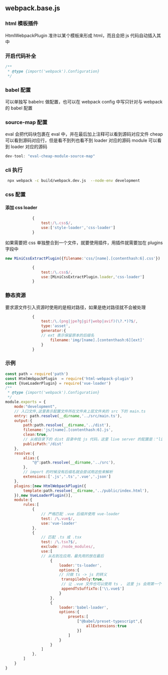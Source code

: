 
## webpack.base.js

### html 模板插件

HtmlWebpackPlugin 准许以某个模板来形成 html，而且会把 js 代码自动插入其中

### 开启代码补全

```js
/**
 * @type {import('webpack').Configuration}
 */
```

### babel 配置

可以单独写 babelrc 做配置，也可以在 webpack config 中写只针对与 webpack 的 babel 配置

### source-map 配置

eval 会把代码块包裹在 eval 中，并在最后加上注释可以看到源码对应文件
cheap 可以看到源码对应行，但是看不到列也看不到 loader 对应的源码
module 可以看到 loader 对应的源码
```js
dev-tool: "eval-cheap-module-source-map"
```

### cli 执行

```bash
 npx webpack -c build/webpack.dev.js  --node-env development
```

### css 配置

#### 添加 css loader 

```js
            {
                test:/\.css$/,
                use:['style-loader','css-loader']
            }
```

如果需要把 css 单独整合到一个文件，就要使用插件，用插件就需要加在 plugins 字段中

```js
new MiniCssExtractPlugin({filename:'css/[name].[contenthash:6].css'})
```

```js
            {
                test:/\.css$/,
                use:[MiniCssExtractPlugin.loader,'css-loader']
            }
```

### 静态资源

要求源文件引入资源时使用的是相对路径，如果是绝对路径就不会被处理

```js
            {
                test:/\.(png|jpe?g|gif|webp|avif)(\?.*)?$/,
                type:'asset',
                generator:{
                // ext 表示保留原本的后缀名
                    filename:'img/[name].[contenthash:6][ext]'
                }
            }
```

### 示例

```js
const path = require('path')
const HtmlWebpackPlugin  = require('html-webpack-plugin')
const {VueLoaderPlugin} = require('vue-loader')
/**
 * @type {import('webpack').Configuration}
 */
module.exports = {
    mode:"development",
    // 入口文件,这里表示配置文件所在文件夹上层文件夹的 src 下的 main.ts
    entry: path.resolve(__dirname,'../src/main.ts'),
    output:{
        path:path.resolve(__dirname,'../dist'),
        filename:'js/[name].[contenthash:6].js',
        clean:true,
        // 从根目录下的 dist 目录中找 js 代码，这里 live server 的配置是："liveServer.settings.root": "/"
        publicPath:'/dist'
    },
    resolve:{
        alias:{
            "@":path.resolve(__dirname,'../src'),
        },
        // import 的时候没有后缀名就会尝试用这些来解析
        extensions:['.js','.ts','.vue','.json']
    },
    plugins:[new HtmlWebpackPlugin({
        template:path.resolve(__dirname,'../public/index.html'),
    }),new VueLoaderPlugin()],
    module:{
        rules:[
            {
                // 严格匹配 .vue 后缀并使用 vue-loader
                test: /\.vue$/,
                use:'vue-loader'
            },
            {
                // 匹配 .ts 或 .tsx
                test: /\.tsx?$/,
                exclude: /node_modules/,
                use:[
                // 从右到左应用，最先用的放在最后
                    {
                        loader:'ts-loader',
                        options:{
                        // 只做 ts -> js 的转义
                         transpileOnly:true,
                         // 让 .vue 文件也可以使用 ts ， 这里 js 会用第一个 \ 把第二个 \ 转义成真正的 \ ,这样它才可以用在正则中转义后面的 .
                         appendTsSuffixTo:['\\.vue$']
                        }
                    },
                    {
                        loader:'babel-loader',
                        options:{
                            presets:[
                                ["@babel/preset-typescript",{
                                    allExtensions:true
                                }]
                            ]
                        }
                    }
                ]
            },
        ]
    }
}
```